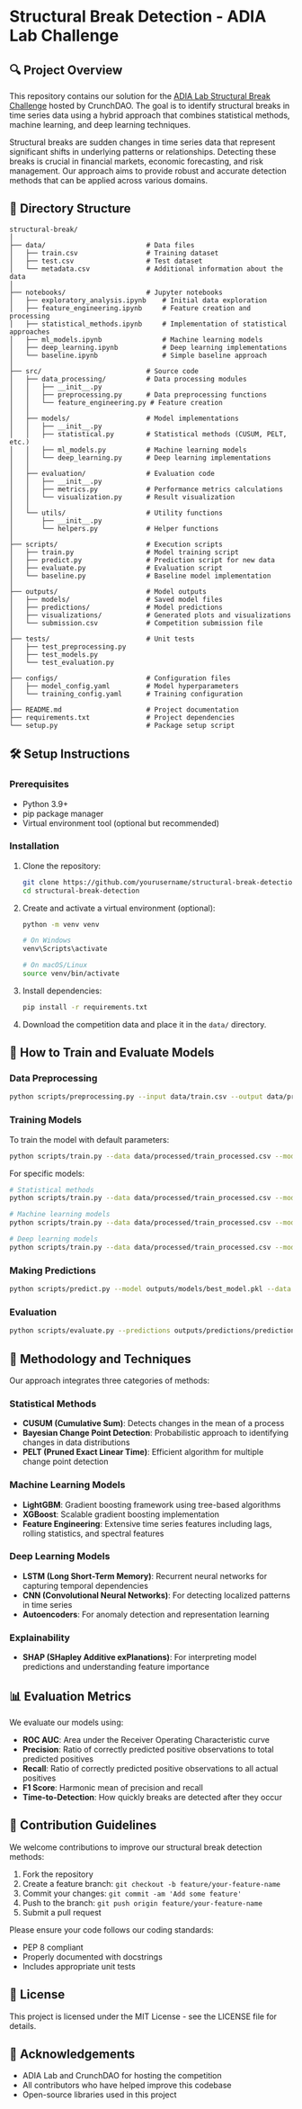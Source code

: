 # Structural Break Detection - ADIA Lab Challenge

## 🔍 Project Overview

This repository contains our solution for the [ADIA Lab Structural Break Challenge](https://www.crunchdao.com/competitions/structural-break) hosted by CrunchDAO. The goal is to identify structural breaks in time series data using a hybrid approach that combines statistical methods, machine learning, and deep learning techniques.

Structural breaks are sudden changes in time series data that represent significant shifts in underlying patterns or relationships. Detecting these breaks is crucial in financial markets, economic forecasting, and risk management. Our approach aims to provide robust and accurate detection methods that can be applied across various domains.

## 📁 Directory Structure

```
structural-break/
│
├── data/                         # Data files
│   ├── train.csv                 # Training dataset
│   ├── test.csv                  # Test dataset
│   └── metadata.csv              # Additional information about the data
│
├── notebooks/                    # Jupyter notebooks
│   ├── exploratory_analysis.ipynb    # Initial data exploration
│   ├── feature_engineering.ipynb     # Feature creation and processing
│   ├── statistical_methods.ipynb     # Implementation of statistical approaches
│   ├── ml_models.ipynb               # Machine learning models
│   ├── deep_learning.ipynb           # Deep learning implementations
│   └── baseline.ipynb                # Simple baseline approach
│
├── src/                          # Source code
│   ├── data_processing/          # Data processing modules
│   │   ├── __init__.py
│   │   ├── preprocessing.py      # Data preprocessing functions
│   │   └── feature_engineering.py # Feature creation
│   │
│   ├── models/                   # Model implementations
│   │   ├── __init__.py
│   │   ├── statistical.py        # Statistical methods (CUSUM, PELT, etc.)
│   │   ├── ml_models.py          # Machine learning models
│   │   └── deep_learning.py      # Deep learning implementations
│   │
│   ├── evaluation/               # Evaluation code
│   │   ├── __init__.py
│   │   ├── metrics.py            # Performance metrics calculations
│   │   └── visualization.py      # Result visualization
│   │
│   └── utils/                    # Utility functions
│       ├── __init__.py
│       └── helpers.py            # Helper functions
│
├── scripts/                      # Execution scripts
│   ├── train.py                  # Model training script
│   ├── predict.py                # Prediction script for new data
│   ├── evaluate.py               # Evaluation script
│   └── baseline.py               # Baseline model implementation
│
├── outputs/                      # Model outputs
│   ├── models/                   # Saved model files
│   ├── predictions/              # Model predictions
│   ├── visualizations/           # Generated plots and visualizations
│   └── submission.csv            # Competition submission file
│
├── tests/                        # Unit tests
│   ├── test_preprocessing.py
│   ├── test_models.py
│   └── test_evaluation.py
│
├── configs/                      # Configuration files
│   ├── model_config.yaml         # Model hyperparameters
│   └── training_config.yaml      # Training configuration
│
├── README.md                     # Project documentation
├── requirements.txt              # Project dependencies
└── setup.py                      # Package setup script
```

## 🛠️ Setup Instructions

### Prerequisites

- Python 3.9+
- pip package manager
- Virtual environment tool (optional but recommended)

### Installation

1. Clone the repository:
   ```bash
   git clone https://github.com/yourusername/structural-break-detection.git
   cd structural-break-detection
   ```

2. Create and activate a virtual environment (optional):
   ```bash
   python -m venv venv
   
   # On Windows
   venv\Scripts\activate
   
   # On macOS/Linux
   source venv/bin/activate
   ```

3. Install dependencies:
   ```bash
   pip install -r requirements.txt
   ```

4. Download the competition data and place it in the `data/` directory.

## 🚀 How to Train and Evaluate Models

### Data Preprocessing

```bash
python scripts/preprocessing.py --input data/train.csv --output data/processed/train_processed.csv
```

### Training Models

To train the model with default parameters:

```bash
python scripts/train.py --data data/processed/train_processed.csv --model-type ensemble
```

For specific models:

```bash
# Statistical methods
python scripts/train.py --data data/processed/train_processed.csv --model-type statistical --method cusum

# Machine learning models
python scripts/train.py --data data/processed/train_processed.csv --model-type ml --method lightgbm

# Deep learning models
python scripts/train.py --data data/processed/train_processed.csv --model-type dl --method lstm
```

### Making Predictions

```bash
python scripts/predict.py --model outputs/models/best_model.pkl --data data/test.csv --output outputs/submission.csv
```

### Evaluation

```bash
python scripts/evaluate.py --predictions outputs/predictions/prediction.csv --ground-truth data/validation.csv
```

## 🧠 Methodology and Techniques

Our approach integrates three categories of methods:

### Statistical Methods
- **CUSUM (Cumulative Sum)**: Detects changes in the mean of a process
- **Bayesian Change Point Detection**: Probabilistic approach to identifying changes in data distributions
- **PELT (Pruned Exact Linear Time)**: Efficient algorithm for multiple change point detection

### Machine Learning Models
- **LightGBM**: Gradient boosting framework using tree-based algorithms
- **XGBoost**: Scalable gradient boosting implementation
- **Feature Engineering**: Extensive time series features including lags, rolling statistics, and spectral features

### Deep Learning Models
- **LSTM (Long Short-Term Memory)**: Recurrent neural networks for capturing temporal dependencies
- **CNN (Convolutional Neural Networks)**: For detecting localized patterns in time series
- **Autoencoders**: For anomaly detection and representation learning

### Explainability
- **SHAP (SHapley Additive exPlanations)**: For interpreting model predictions and understanding feature importance

## 📊 Evaluation Metrics

We evaluate our models using:

- **ROC AUC**: Area under the Receiver Operating Characteristic curve
- **Precision**: Ratio of correctly predicted positive observations to total predicted positives
- **Recall**: Ratio of correctly predicted positive observations to all actual positives
- **F1 Score**: Harmonic mean of precision and recall
- **Time-to-Detection**: How quickly breaks are detected after they occur

## 🤝 Contribution Guidelines

We welcome contributions to improve our structural break detection methods:

1. Fork the repository
2. Create a feature branch: `git checkout -b feature/your-feature-name`
3. Commit your changes: `git commit -am 'Add some feature'`
4. Push to the branch: `git push origin feature/your-feature-name`
5. Submit a pull request

Please ensure your code follows our coding standards:
- PEP 8 compliant
- Properly documented with docstrings
- Includes appropriate unit tests

## 📄 License

This project is licensed under the MIT License - see the LICENSE file for details.

## 🙏 Acknowledgements

- ADIA Lab and CrunchDAO for hosting the competition
- All contributors who have helped improve this codebase
- Open-source libraries used in this project